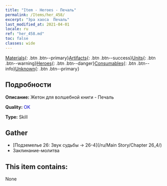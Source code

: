 ```yaml
---
title: "Item - Heroes - Печаль"
permalink: /Items/her_458/
excerpt: "Эра хаоса  Печаль"
last_modified_at: 2021-04-01
locale: ru
ref: "her_458.md"
toc: false
classes: wide
---
```

 [Materials](/ru/Items/){: .btn .btn--primary}[Artifacts](/ru/Items/Artifacts/){: .btn .btn--success}[Units](/ru/Items/Units/){: .btn .btn--warning}[Heroes](/ru/Items/Heroes/){: .btn .btn--danger}[Consumables](/ru/Items/Consumables/){: .btn .btn--info}[Unknown](/ru/Items/Unknown/){: .btn .btn--primary}

## Подробности
 **Описание:** Жетон для волшебной книги - Печаль

 **Quality:** <span style="color: #0000CD">OK</span>

 **Type:** Skill

## Gather

*    [Подземелье 26: Звук судьбы -> 26-4](/ru/Main Story/Chapter 26_4/) 
*    Заклинание-молитва 

## This item contains:

  None

